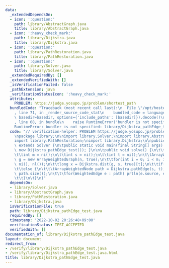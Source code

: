 ```yaml
---
data:
  _extendedDependsOn:
  - icon: ':question:'
    path: library/AbstractGraph.java
    title: library/AbstractGraph.java
  - icon: ':heavy_check_mark:'
    path: library/Dijkstra.java
    title: library/Dijkstra.java
  - icon: ':question:'
    path: library/PathRestoration.java
    title: library/PathRestoration.java
  - icon: ':question:'
    path: library/Solver.java
    title: library/Solver.java
  _extendedRequiredBy: []
  _extendedVerifiedWith: []
  _isVerificationFailed: false
  _pathExtension: java
  _verificationStatusIcon: ':heavy_check_mark:'
  attributes:
    PROBLEM: https://judge.yosupo.jp/problem/shortest_path
  bundledCode: "Traceback (most recent call last):\n  File \"/opt/hostedtoolcache/Python/3.10.7/x64/lib/python3.10/site-packages/onlinejudge_verify/documentation/build.py\"\
    , line 71, in _render_source_code_stat\n    bundled_code = language.bundle(stat.path,\
    \ basedir=basedir, options={'include_paths': [basedir]}).decode()\n  File \"/opt/hostedtoolcache/Python/3.10.7/x64/lib/python3.10/site-packages/onlinejudge_verify/languages/user_defined.py\"\
    , line 68, in bundle\n    raise RuntimeError('bundler is not specified: {}'.format(str(path)))\n\
    RuntimeError: bundler is not specified: library/Dijkstra_pathEdge_test.java\n"
  code: "// verification-helper: PROBLEM https://judge.yosupo.jp/problem/shortest_path\n\
    \npackage library;\n\nimport library.Solver;\nimport library.AbstractGraph;\n\
    import library.PathRestoration;\nimport library.Dijkstra;\n\npublic class Dijkstra_pathEdge_test\
    \ extends Solver {\n\tpublic static void main(final String[] args) { main(args,\
    \ new Dijkstra_pathEdge_test()); }\n\n\tpublic void solve() {\n\t\tint n = ni();\n\
    \t\tint m = ni();\n\t\tint s = ni();\n\t\tint t = ni();\n\t\tArrayWeightedGraph\
    \ g = new ArrayWeightedGraph(n, true);\n\t\tfor(int i = 0; i < m; i ++) g.add(ni(),\
    \ ni(), nl());\n\t\tlong x = Dijkstra.dist(g, s, true)[t];\n\t\tif(isINF(x)) prtln(-1);\n\
    \t\telse {\n\t\t\tArrayWeightedNode path = Dijkstra.pathEdge(s, t);\n\t\t\tprtln(x,\
    \ path.size());\n\t\t\tfor(WeightedEdge e : path) prtln(e.source, e.target);\n\
    \t\t}\n\t}\n}"
  dependsOn:
  - library/Solver.java
  - library/AbstractGraph.java
  - library/PathRestoration.java
  - library/Dijkstra.java
  isVerificationFile: true
  path: library/Dijkstra_pathEdge_test.java
  requiredBy: []
  timestamp: '2022-10-02 20:26:48+09:00'
  verificationStatus: TEST_ACCEPTED
  verifiedWith: []
documentation_of: library/Dijkstra_pathEdge_test.java
layout: document
redirect_from:
- /verify/library/Dijkstra_pathEdge_test.java
- /verify/library/Dijkstra_pathEdge_test.java.html
title: library/Dijkstra_pathEdge_test.java
---
```

